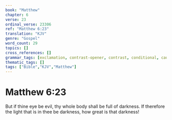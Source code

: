```yaml
---
book: "Matthew"
chapter: 6
verse: 23
ordinal_verse: 23306
ref: "Matthew 6:23"
translation: "KJV"
genre: "Gospel"
word_count: 29
topics: []
cross_references: []
grammar_tags: [exclamation, contrast-opener, contrast, conditional, cause-effect]
thematic_tags: []
tags: ["Bible","KJV","Matthew"]
---
```


# Matthew 6:23

But if thine eye be evil, thy whole body shall be full of darkness. If therefore the light that is in thee be darkness, how great is that darkness!
